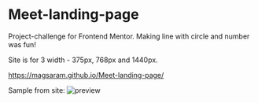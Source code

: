 # Meet-landing-page
Project-challenge for Frontend Mentor. Making line with circle and number was fun! 

Site is for 3 width - 375px, 768px and 1440px. 

https://magsaram.github.io/Meet-landing-page/

Sample from site:
![preview](https://user-images.githubusercontent.com/123835498/222470322-afccde18-7db6-422a-93aa-5618151ac843.jpg)
